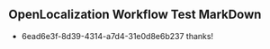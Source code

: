 ## OpenLocalization Workflow Test MarkDown
* 6ead6e3f-8d39-4314-a7d4-31e0d8e6b237 thanks!

<!--HONumber=Aug16_HO4-->


